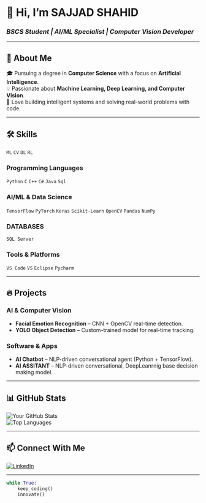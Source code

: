 # **👋 Hi, I’m SAJJAD SHAHID**
### *BSCS Student | AI/ML Specialist | Computer Vision Developer*

---

## **📌 About Me**
🎓 Pursuing a degree in **Computer Science** with a focus on **Artificial Intelligence**.  
💡 Passionate about **Machine Learning, Deep Learning, and Computer Vision**.  
🚀 Love building intelligent systems and solving real-world problems with code.  

---

## **🛠️ Skills**
`ML` `CV` `DL` `RL`
### **Programming Languages**
`Python` `C` `C++` `C#` `Java` `Sql`

### **AI/ML & Data Science**
`TensorFlow` `PyTorch` `Keras` `Scikit-Learn` `OpenCV` `Pandas` `NumPy`  

### **DATABASES**
`SQL Server`  

### **Tools & Platforms**
`VS Code` `VS` `Eclipse` `Pycharm`  

---

## **🔥 Projects**
### **AI & Computer Vision**
- **Facial Emotion Recognition** – CNN + OpenCV real-time detection.   
- **YOLO Object Detection** – Custom-trained model for real-time tracking.  

### **Software & Apps**
- **AI Chatbot** – NLP-driven conversational agent (Python + TensorFlow).  
- **AI ASSITANT** – NLP-driven conversational, DeepLeanrnig base decision making model.  
---

## **📊 GitHub Stats**
![Your GitHub Stats](https://github-readme-stats.vercel.app/api?username=YOUR_USERNAME&show_icons=true&theme=dark)  
![Top Languages](https://github-readme-stats.vercel.app/api/top-langs/?username=YOUR_USERNAME&layout=compact&theme=dark)  

---

## **📫 Connect With Me**
[![LinkedIn](https://img.shields.io/badge/LinkedIn-0077B5?style=flat&logo=linkedin)]([https://linkedin.com/in/yourprofile](https://www.linkedin.com/in/codewithsajjad/))  


---

```python
while True:
    keep_coding()
    innovate()
